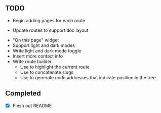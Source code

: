 ## TODO

- Begin adding pages for each route
+ Update routes to support doc layout
- "On this page" widget
- Support light and dark modes
- Write light and dark mode toggle
- Insert more contact info
- Write route builder.
  - Use to highlight the current route
  - Use to concatenate slugs
  - Use to generate node addresses that indicate position in the tree

## Completed

- [x] Flesh out README
